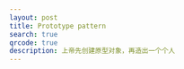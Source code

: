 ```yaml
---
layout: post
title: Prototype pattern
search: true
qrcode: true
description: 上帝先创建原型对象，再造出一个个人
---
```

